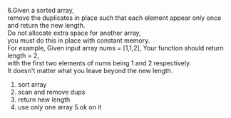 6.Given a sorted array,<br>
remove the duplicates in place such that each element appear only once<br>
and return the new length.<br>
Do not allocate extra space for another array,<br>
you must do this in place with constant memory.<br>
For example, Given input array nums = [1,1,2], Your function should return length = 2,<br>
with the first two elements of nums being 1 and 2 respectively.<br>
It doesn't matter what you leave beyond the new length.

1. sort array
2. scan and remove dups
3. return new length
4. use only one array 5.ok on it

